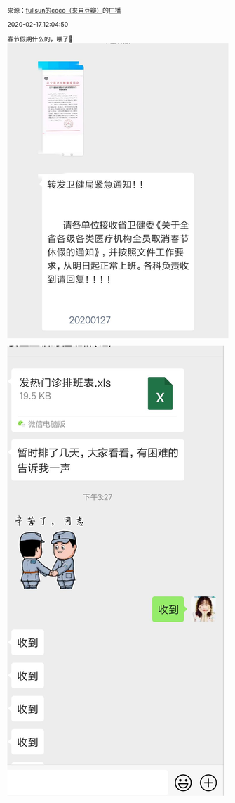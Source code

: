 来源：[fullsun的coco（来自豆瓣）](https://www.douban.com/people/211125406/)的[广播](https://www.douban.com/people/211125406/status/2816601355/)


2020-02-17_12:04:50


春节假期什么的，喂了🐶
![](./pic/2020-02-17_12:04:50-fullsun的coco的广播1.jpg)  

![](./pic/2020-02-17_12:04:50-fullsun的coco的广播2.jpg)  

